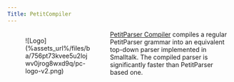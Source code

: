 ```yaml
---
Title: PetitCompiler
---
```


<div><figure style="width: 150px; float: left;">![Logo](%assets_url%/files/ba/756pt73kvee5u2lojwv0jrog8wxd9q/pc-logo-v2.png)</figure></div>

[PetitParser Compiler](%base_url%/research/petitcompiler) compiles a regular PetitParser grammar into an equivalent top-down parser implemented in Smalltalk. The compiled parser is significantly faster than PetitParser based one.
